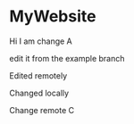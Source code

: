 # MyWebsite

Hi I am change A


edit it from the example branch


Edited remotely

Changed locally

Change remote C
